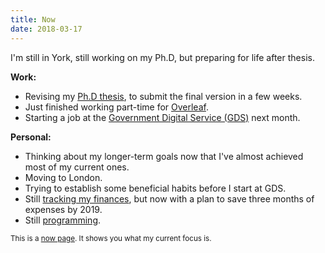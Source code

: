 ```yaml
---
title: Now
date: 2018-03-17
---
```


I'm still in York, still working on my Ph.D, but preparing for life
after thesis.

**Work:**

- Revising my [Ph.D thesis][w1], to submit the final version in a few
  weeks.
- Just finished working part-time for [Overleaf][w2].
- Starting a job at the [Government Digital Service (GDS)][w3] next
  month.

[w1]: https://github.com/barrucadu/phd
[w2]: https://www.overleaf.com/
[w3]: https://gds.blog.gov.uk/

**Personal:**

- Thinking about my longer-term goals now that I've almost achieved
  most of my current ones.
- Moving to London.
- Trying to establish some beneficial habits before I start at GDS.
- Still [tracking my finances][p1], but now with a plan to save three
  months of expenses by 2019.
- Still [programming][p2].

[p1]: /posts/etc/2017-12-16-i-need-a-budget.html
[p2]: https://github.com/barrucadu

<small>This is a [now page][]. It shows you what my current focus is.</small>

[now page]:  http://nownownow.com/about

